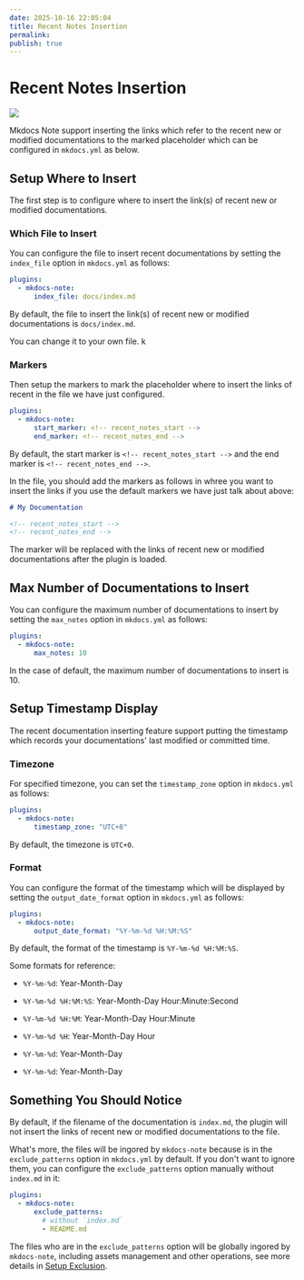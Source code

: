 ```yaml
---
date: 2025-10-16 22:05:04
title: Recent Notes Insertion
permalink: 
publish: true
---
```


# Recent Notes Insertion

![](recent_insert_demo.png)

Mkdocs Note support inserting the links which refer to the recent new or modified documentations to the marked placeholder which can be configured in `mkdocs.yml` as below.

## Setup Where to Insert

The first step is to configure where to insert the link(s) of recent new or modified documentations.

### Which File to Insert

You can configure the file to insert recent documentations by setting the `index_file` option in `mkdocs.yml` as follows:

```yaml
plugins:
  - mkdocs-note:
      index_file: docs/index.md
```

By default, the file to insert the link(s) of recent new or modified documentations is `docs/index.md`.

You can change it to your own file.
k
### Markers

Then setup the markers to mark the placeholder where to insert the links of recent in the file we have just configured.

```yaml
plugins:
  - mkdocs-note:
      start_marker: <!-- recent_notes_start -->
      end_marker: <!-- recent_notes_end -->
```

By default, the start marker is `<!-- recent_notes_start -->` and the end marker is `<!-- recent_notes_end -->`.

In the file, you should add the markers as follows in whree you want to insert the links if you use the default markers we have just talk about above:

```markdown
# My Documentation

<!-- recent_notes_start -->
<!-- recent_notes_end -->
```

The marker will be replaced with the links of recent new or modified documentations after the plugin is loaded.

## Max Number of Documentations to Insert

You can configure the maximum number of documentations to insert by setting the `max_notes` option in `mkdocs.yml` as follows:

```yaml
plugins:
  - mkdocs-note:
      max_notes: 10
```

In the case of default, the maximum number of documentations to insert is 10.

## Setup Timestamp Display

The recent documentation inserting feature support putting the timestamp which records your documentations' last modified or committed time.

### Timezone

For specified timezone, you can set the `timestamp_zone` option in `mkdocs.yml` as follows:

```yaml
plugins:
  - mkdocs-note:
      timestamp_zone: "UTC+8"
```

By default, the timezone is `UTC+0`.

### Format

You can configure the format of the timestamp which will be displayed by setting the `output_date_format` option in `mkdocs.yml` as follows:

```yaml
plugins:
  - mkdocs-note:
      output_date_format: "%Y-%m-%d %H:%M:%S"
```

By default, the format of the timestamp is `%Y-%m-%d %H:%M:%S`.

Some formats for reference:

- `%Y-%m-%d`: Year-Month-Day

- `%Y-%m-%d %H:%M:%S`: Year-Month-Day Hour:Minute:Second

- `%Y-%m-%d %H:%M`: Year-Month-Day Hour:Minute

- `%Y-%m-%d %H`: Year-Month-Day Hour

- `%Y-%m-%d`: Year-Month-Day

- `%Y-%m-%d`: Year-Month-Day

## Something You Should Notice

By default, if the filename of the documentation is `index.md`, the plugin will not insert the links of recent new or modified documentations to the file.

What's more, the files will be ingored by `mkdocs-note` because is in the `exclude_patterns` option in `mkdocs.yml` by default. If you don't want to ignore them, you can configure the `exclude_patterns` option manually without `index.md` in it:

```yaml
plugins:
  - mkdocs-note:
      exclude_patterns:
        # without `index.md`
        - README.md
```

The files who are in the `exclude_patterns` option will be globally ingored by `mkdocs-note`, including assets management and other operations, see more details in [Setup Exclusion]().
